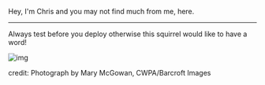 <!-- ![Animated SVG title card](./readme.svg) Credit to the SVG goes to https://github.com/nikolalsvk/nikolalsvk/blob/main/welcome.svg -->

Hey, I'm Chris and you may not find much from me, here.

<hr>

Always test before you deploy otherwise this squirrel would like to have a word!

![img](https://i.natgeofe.com/n/c0e0a134-3e97-4b8f-9f7b-9d11f5e1bf02/comedy-wildlife-awards-squirel-stop.jpg)

credit: Photograph by Mary McGowan, CWPA/Barcroft Images
